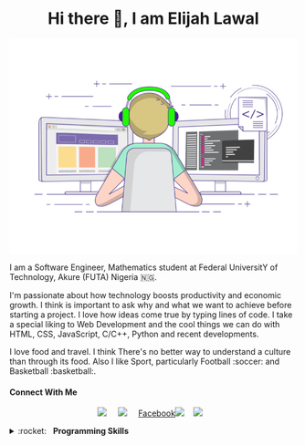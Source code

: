 <h1 align='center'> Hi there 👋, I am Elijah Lawal </h1>
<img align="center" alt="GIF" src="https://raw.githubusercontent.com/devSouvik/devSouvik/master/gif3.gif" width="800"/>
<p>
  I am a Software Engineer, Mathematics student at Federal UniversitY of Technology, Akure (FUTA) Nigeria 🇳🇬.
</p>
<p>
  I'm passionate about how technology boosts productivity and economic growth. 
  I think is important to ask why and what we want to achieve before starting a project.
  I love how ideas come true by typing lines of code. I take a special liking to Web Development and the cool things we can do with HTML, CSS, JavaScript, C/C++, Python and recent developments.    
</p>
<p>
  I love food and travel. I think There's no better way to understand a culture than through its food. Also I like Sport, particularly Football :soccer: and Basketball :basketball:.
</p>

<h4>Connect With Me</h4>
<p align='center'>
  <a href="#"><img src="https://img.shields.io/badge/twitter-%231DA1F2.svg?&style=for-the-badge&logo=twitter&logoColor=white" /></a>&nbsp;&nbsp;&nbsp;&nbsp;
  <a href="https://www.linkedin.com/in/emycodes-18aa101bb"><img src="https://img.shields.io/badge/linkedin-%230077B5.svg?&style=for-the-badge&logo=linkedin&logoColor=white" /></a>&nbsp;&nbsp;&nbsp;&nbsp;
  <a href="https://www.facebook.com/emycodes">Facebook<img src="https://img.shields.io/badge/medium-%2312100E.svg?&style=for-the-badge&logo=medium&logoColor=white" /></a>&nbsp;&nbsp;&nbsp;
  <a href="https://www.instagram.com/emy_codes/"> <img src="https://img.shields.io/badge/instagram-%23833AB4.svg?&style=for-the-badge&logo=instagram&logoColor=white" /></a>&nbsp;&nbsp;&nbsp;
</p>

<details>
<summary>:rocket:&nbsp;&nbsp;&nbsp;<b>Programming Skills</b></summary>

<h5>Programming Languages</h5>
<p>
  <img alt="HTML5" src="https://img.shields.io/badge/html5%20-%23E34F26.svg?&style=for-the-badge&logo=html5&logoColor=white"/>
  <img alt="CSS3" src="https://img.shields.io/badge/css3%20-%231572B6.svg?&style=for-the-badge&logo=css3&logoColor=white"/>
  <img alt="JavaScript" src="https://img.shields.io/badge/javascript%20-%23323330.svg?&style=for-the-badge&logo=javascript&logoColor=%23F7DF1E"/>
  <img alt="Python" src="https://img.shields.io/badge/python%20-%2314354C.svg?&style=for-the-badge&logo=python&logoColor=white"/>
  <img alt="C" src="https://img.shields.io/badge/c%20-%2300599C.svg?&style=for-the-badge&logo=c&logoColor=white"/>
</p>
<h5>Frameworks</h5>
  <p>
    <img alt="ReactJs" src="https://img.shields.io/badge/React%20-%2300599C.svg?&style=for-the-badge&logo=react&logoColor=white"/>
    <img alt="NodeJs" src="https://img.shields.io/badge/node%20-%745DF67D.svg?&style=for-the-badge&logo=node.js&logoColor=white"/>
  </p>
<h5> Databases</h5>
  <img alt="MySQL" src="https://img.shields.io/badge/mysql-%2300f.svg?&style=for-the-badge&logo=mysql&logoColor=white"/>
  <img alt="MongoDB" src="https://img.shields.io/badge/mongodb-%745DF67D.svg?&style=for-the-badge&logo=mongodb&logoColor=white"/>
</p>
<h5> Hosting</h5>
<p>
  <img alt="Netlify" src="https://img.shields.io/badge/netlify%20-%23039BE5.svg?&style=for-the-badge&logo=netlify"/>
  <img alt="Vercel" src="https://img.shields.io/badge/vercel%20-%23323330.svg?&style=for-the-badge&logo=vercel"/>
  <img alt="Heroku" src="https://img.shields.io/badge/heroku%20-%23430098.svg?&style=for-the-badge&logo=heroku&logoColor=white"/>
</p>
<h5>Version Control</h5>
<p>
  <img alt="Git" src="https://img.shields.io/badge/git%20-%23F05033.svg?&style=for-the-badge&logo=git&logoColor=white"/>
  <img alt="GitHub" src="https://img.shields.io/badge/github%20-%23121011.svg?&style=for-the-badge&logo=github&logoColor=white"/>
</p>
<details>
  
  <summary>:wrench:&nbsp;&nbsp;&nbsp;<b>Github Stats</b></summary>
  <br/>
  <p align='center'>
    <a href="#"><img src="https://github-readme-stats.vercel.app/api?username=ElijahLawal-7&show_icons=true&count_private=true&theme=dark" width="355"></a>
    <a href="#"><img src="https://github-readme-stats.vercel.app/api/top-langs/?username=Timex19&layout=compact&theme=dark&hide=jupyter%20notebook" width="350"></a>
   </p>  
</details>
